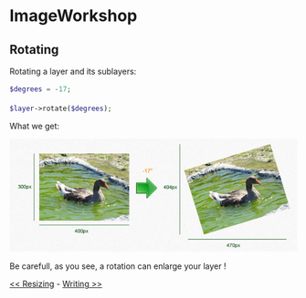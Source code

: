 # ImageWorkshop

## Rotating

Rotating a layer and its sublayers:

```php
$degrees = -17;

$layer->rotate($degrees);
```

What we get:

![Rotation result](img/xrotation-1.jpg)

Be carefull, as you see, a rotation can enlarge your layer !

[<< Resizing](resizing.md) - [Writing >>](writing.md)
